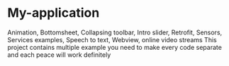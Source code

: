 # My-application
Animation, Bottomsheet, Collapsing toolbar, Intro slider, Retrofit, Sensors, Services examples, Speech to text, Webview, online video streams
This project contains multiple example you need to make every code separate and each peace will work definitely
